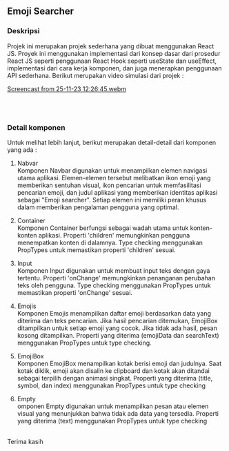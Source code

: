 ## Emoji Searcher

### Deskripsi

Projek ini merupakan projek sederhana yang dibuat menggunakan React JS. Proyek ini menggunakan implementasi dari konsep dasar dari prosedur React JS seperti penggunaan React Hook seperti useState dan useEffect, implementasi dari cara kerja komponen, dan juga menerapkan penggunaan API sederhana. Berikut merupakan video simulasi dari projek : 

[Screencast from 25-11-23 12:26:45.webm](https://github.com/hrmneffdii/Emoji-Searcher/assets/149390129/4be7bc8a-644e-4258-9797-1bbdc1fb501b)

<br><br>

### Detail komponen

Untuk melihat lebih lanjut, berikut merupakan detail-detail dari komponen yang ada : 

1. Nabvar <br>
  Komponen Navbar digunakan untuk menampilkan elemen navigasi utama aplikasi. Elemen-elemen tersebut melibatkan ikon emoji yang memberikan sentuhan visual, ikon pencarian untuk memfasilitasi pencarian emoji, dan judul aplikasi yang memberikan identitas aplikasi sebagai "Emoji searcher". Setiap elemen ini memiliki peran khusus dalam memberikan pengalaman pengguna yang optimal.

2. Container<br>
   Komponen Container berfungsi sebagai wadah utama untuk konten-konten aplikasi. Properti 'children' memungkinkan pengguna menempatkan konten di dalamnya. Type checking menggunakan PropTypes untuk memastikan properti 'children' sesuai. 
   
3. Input<br>
   Komponen Input digunakan untuk membuat input teks dengan gaya tertentu. Properti 'onChange' memungkinkan penanganan perubahan teks oleh pengguna. Type checking menggunakan PropTypes untuk memastikan properti 'onChange' sesuai.
   
4. Emojis<br>
   Komponen Emojis menampilkan daftar emoji berdasarkan data yang diterima dan teks pencarian. Jika hasil pencarian ditemukan, EmojiBox ditampilkan untuk setiap emoji yang cocok. Jika tidak ada hasil, pesan kosong ditampilkan. Properti yang diterima (emojiData dan searchText) menggunakan PropTypes untuk type checking.
   
5. EmojiBox<br>
   Komponen EmojiBox menampilkan kotak berisi emoji dan judulnya. Saat kotak diklik, emoji akan disalin ke clipboard dan kotak akan ditandai sebagai terpilih dengan animasi singkat. Properti yang diterima (title, symbol, dan index) menggunakan PropTypes untuk type checking
   
6. Empty<br>
  omponen Empty digunakan untuk menampilkan pesan atau elemen visual yang menunjukkan bahwa tidak ada data yang tersedia. Properti yang diterima (text) menggunakan PropTypes untuk type checking

<br>
Terima kasih

